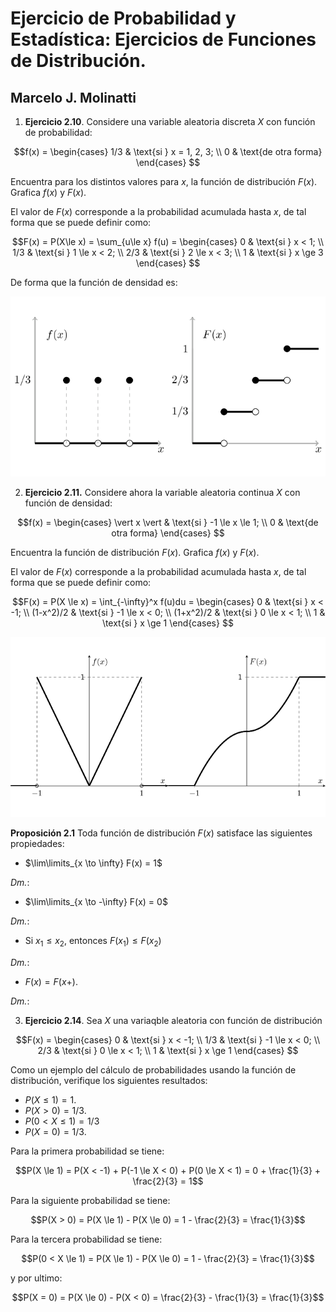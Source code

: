 # Ejercicio de Probabilidad y Estadística: Ejercicios de Funciones de Distribución.

## Marcelo J. Molinatti


1. **Ejercicio 2.10**. Considere una variable aleatoria discreta $X$ con función de probabilidad:

$$f(x) = 
    \begin{cases}
        1/3 & \text{si } x = 1, 2, 3; \\
        0   & \text{de otra forma} 
    \end{cases}
$$

Encuentra para los distintos valores para $x$, la función de distribución $F(x)$. Grafica $f(x)$ y  $F(x)$.

El valor de $F(x)$ corresponde a la probabilidad acumulada hasta $x$, de tal forma que se puede definir como:

$$F(x) = P(X\le x) = \sum_{u\le x} f(u) = 
    \begin{cases}
        0 & \text{si } x < 1; \\
        1/3 & \text{si } 1 \le x < 2; \\
        2/3 & \text{si } 2 \le x < 3; \\
        1 & \text{si } x \ge 3
    \end{cases}
$$

De forma que la función de densidad es:

![](e02-PE_files/figure-html/distribution-plots-2-1.png)<!-- -->

2. **Ejercicio 2.11.** Considere ahora la variable aleatoria continua $X$ con función de densidad:

$$f(x) = 
    \begin{cases}
        \vert x \vert & \text{si } -1 \le x \le 1; \\
        0   & \text{de otra forma}
    \end{cases}
$$

Encuentra la función de distribución $F(x)$. Grafica $f(x)$ y $F(x)$.

El valor de $F(x)$ corresponde a la probabilidad acumulada hasta $x$, de tal forma que se puede definir como:

$$F(x) = P(X \le x) = \int_{-\infty}^x f(u)du = 
    \begin{cases}
        0 & \text{si } x < -1; \\
        (1-x^2)/2 & \text{si } -1 \le x < 0; \\
        (1+x^2)/2 & \text{si } 0 \le x < 1; \\
        1 & \text{si } x \ge 1
    \end{cases}
$$

![](e02-PE_files/figure-html/distribution-plots-1.png)<!-- -->

**Proposición 2.1** Toda función de distribución $F(x)$ satisface las siguientes propiedades:

* $\lim\limits_{x \to \infty} F(x) = 1$

_Dm._: 

* $\lim\limits_{x \to -\infty} F(x) = 0$

_Dm._: 

* Si $x_1 \le x_2$, entonces $F(x_1) \le F(x_2)$

_Dm._: 

* $F(x) = F(x+)$.

_Dm._: 

3. **Ejercicio 2.14**. Sea $X$ una variaqble aleatoria con función de distribución 

$$F(x) = 
    \begin{cases}
        0 & \text{si } x < -1; \\
        1/3 & \text{si } -1 \le x < 0; \\
        2/3 & \text{si } 0 \le x < 1; \\
        1 & \text{si } x \ge 1
    \end{cases}
$$

Como un ejemplo del cálculo de probabilidades usando la función de distribución, verifique los siguientes resultados:

* $P(X \le 1) = 1$.
* $P(X > 0) = 1/3$.
* $P(0 < X \le 1) = 1/3$
* $P(X = 0) = 1/3$.

Para la primera probabilidad se tiene:

$$P(X \le 1) = P(X < -1) + P(-1 \le X < 0) + P(0 \le X < 1) = 0 + \frac{1}{3} + \frac{2}{3} = 1$$

Para la siguiente probabilidad se tiene:

$$P(X > 0) = P(X \le 1) - P(X \le 0) = 1 - \frac{2}{3} = \frac{1}{3}$$

Para la tercera probabilidad se tiene:

$$P(0 < X \le 1) = P(X \le 1) - P(X \le 0) = 1 - \frac{2}{3} = \frac{1}{3}$$

y por ultimo:

$$P(X = 0) = P(X \le 0) - P(X < 0) = \frac{2}{3} - \frac{1}{3} = \frac{1}{3}$$
